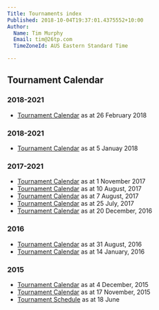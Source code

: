 ```yaml
---
Title: Tournaments index
Published: 2018-10-04T19:37:01.4375552+10:00
Author:
  Name: Tim Murphy
  Email: tim@26tp.com
  TimeZoneId: AUS Eastern Standard Time

---
```

## Tournament Calendar

### 2018-2021
- [Tournament Calendar](/tournaments/aca-tournament-calendar-feb-2018.pdf) as at 26 February 2018

### 2018-2021
- [Tournament Calendar](/tournaments/aca-calendar-january-2018.pdf) as at 5 Januay 2018

### 2017-2021
- [Tournament Calendar](/aca-tournament-calendar-as-at-november-2017.pdf) as at 1 November 2017
- [Tournament Calendar](/tournaments/aca-tournament-calendar-as-at-august-2018.pdf) as at 10 August, 2017
- [Tournament Calendar](/tournaments/aca-tournament-calendar.pdf) as at 7 August, 2017
- [Tournament Calendar](/tournaments/aca-tournament-calendar.pdf) as at 25 July, 2017
- [Tournament Calendar](/tournaments/aca-tournament-calendar-as-at-20-dec-2016.pdf) as at 20 December, 2016

### 2016
- [Tournament Calendar](/tournaments/aca-tournament-calendar-as-at-31-august-2016.pdf) as at 31 August, 2016
- [Tournament Calendar](/aca-tournament-calendar-as-at-14-january-2016.pdf) as at 14 January, 2016

### 2015
- [Tournament Calendar](/2015-2019-aca-tournament-program-as-at-4-december.pdf) as at 4 December, 2015
- [Tournament Calendar](/2015-2019-aca-tournament-calendar-as-at-17-nov-2015.pdf) as at 17 November, 2015
- [Tournament Schedule](/2015-2019-aca-tournament-program-as-at-18-june-2015-2-.pdf) as at 18 June